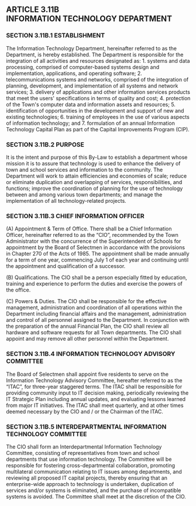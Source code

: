 ## ARTICLE 3.11B<br/>INFORMATION TECHNOLOGY DEPARTMENT

### SECTION 3.11B.1 ESTABLISHMENT

The Information Technology Department, hereinafter referred to as the
Department, is hereby established. The Department is responsible for the
integration of all activities and resources designated as: 1. systems
and data processing, comprised of computer-based systems design and
implementation, applications, and operating software; 2.
telecommunications systems and networks, comprised of the integration of
planning, development, and implementation of all systems and network
services; 3. delivery of applications and other information services
products that meet the users' specifications in terms of quality and
cost; 4. protection of the Town's computer data and information assets
and resources; 5. identification of opportunities in the development and
support of new and existing technologies; 6. training of employees in
the use of various aspects of information technology; and 7. formulation
of an annual Information Technology Capital Plan as part of the Capital
Improvements Program (CIP).

### SECTION 3.11B.2 PURPOSE

It is the intent and purpose of this By-Law to establish a department
whose mission it is to assure that technology is used to enhance the
delivery of town and school services and information to the community.
The Department will work to attain efficiencies and economies of scale;
reduce or eliminate duplication and overlapping of services,
responsibilities, and functions; improve the coordination of planning
for the use of technology between and among various town departments;
and manage the implementation of all technology-related projects.

### SECTION 3.11B.3 CHIEF INFORMATION OFFICER

(A) Appointment & Term of Office. There shall be a Chief Information
Officer, hereinafter referred to as the “CIO”, recommended by the Town
Administrator with the concurrence of the Superintendent of Schools for
appointment by the Board of Selectmen in accordance with the provisions
in Chapter 270 of the Acts of 1985. The appointment shall be made
annually for a term of one year, commencing July 1 of each year and
continuing until the appointment and qualification of a successor.

(B) Qualifications. The CIO shall be a person especially fitted by
education, training and experience to perform the duties and exercise
the powers of the office.

(C) Powers & Duties. The CIO shall be responsible for the effective
management, administration and coordination of all operations within the
Department including financial affairs and the management,
administration and control of all personnel assigned to the Department.
In conjunction with the preparation of the annual Financial Plan, the
CIO shall review all hardware and software requests for all Town
departments. The CIO shall appoint and may remove all other personnel
within the Department.

### SECTION 3.11B.4 INFORMATION TECHNOLOGY ADVISORY COMMITTEE

The Board of Selectmen shall appoint five residents to serve on the
Information Technology Advisory Committee, hereafter referred to as the
“ITAC”, for three-year staggered terms. The ITAC shall be responsible
for providing community input to IT decision making, periodically
reviewing the IT Strategic Plan including annual updates, and evaluating
lessons learned from major IT initiatives. The ITAC shall meet
quarterly, and at other times deemed necessary by the CIO and / or the
Chairman of the ITAC.

### SECTION 3.11B.5 INTERDEPARTMENTAL INFORMATION TECHNOLOGY COMMITTEE

The CIO shall form an Interdepartmental Information Technology
Committee, consisting of representatives from town and school
departments that use information technology. The Committee will be
responsible for fostering cross-departmental collaboration, promoting
multilateral communication relating to IT issues among departments, and
reviewing all proposed IT capital projects, thereby ensuring that an
enterprise-wide approach to technology is undertaken, duplication of
services and/or systems is eliminated, and the purchase of incompatible
systems is avoided. The Committee shall meet at the discretion of the
CIO.
